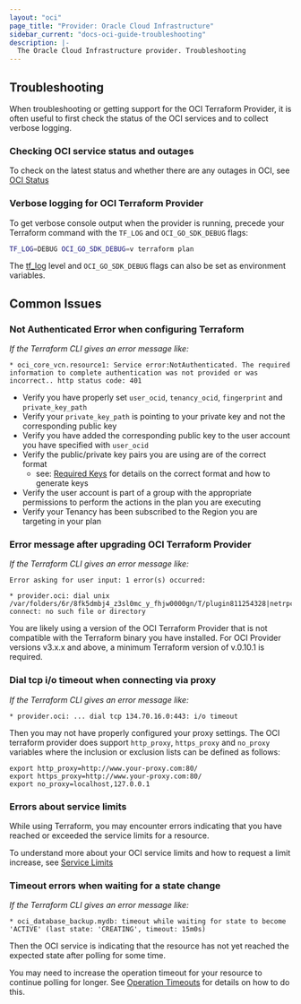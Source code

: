 ```yaml
---
layout: "oci"
page_title: "Provider: Oracle Cloud Infrastructure"
sidebar_current: "docs-oci-guide-troubleshooting"
description: |-
  The Oracle Cloud Infrastructure provider. Troubleshooting
---
```


## Troubleshooting

When troubleshooting or getting support for the OCI Terraform Provider, it is often useful to first check the status of the OCI services and to collect verbose logging.


### Checking OCI service status and outages

To check on the latest status and whether there are any outages in OCI, see [OCI Status](https://ocistatus.oraclecloud.com/)


### Verbose logging for OCI Terraform Provider

To get verbose console output when the provider is running, precede your Terraform command with the `TF_LOG` and `OCI_GO_SDK_DEBUG` flags:

```sh
TF_LOG=DEBUG OCI_GO_SDK_DEBUG=v terraform plan
```

The [tf_log](https://www.terraform.io/docs/internals/debugging.html) level and `OCI_GO_SDK_DEBUG` flags can also be set as environment variables.


## Common Issues

### Not Authenticated Error when configuring Terraform

_If the Terraform CLI gives an error message like:_

```
* oci_core_vcn.resource1: Service error:NotAuthenticated. The required information to complete authentication was not provided or was incorrect.. http status code: 401
```

* Verify you have properly set `user_ocid`, `tenancy_ocid`, `fingerprint` and `private_key_path` 
* Verify your `private_key_path` is pointing to your private key and not the corresponding public key
* Verify you have added the corresponding public key to the user account you have specified with `user_ocid`
* Verify the public/private key pairs you are using are of the correct format
  * see: [Required Keys](https://docs.cloud.oracle.com/iaas/Content/API/Concepts/apisigningkey.htm) for details on the correct format and how to generate keys
* Verify the user account is part of a group with the appropriate permissions to perform the actions in the plan you are executing
* Verify your Tenancy has been subscribed to the Region you are targeting in your plan


### Error message after upgrading OCI Terraform Provider

_If the Terraform CLI gives an error message like:_

```
Error asking for user input: 1 error(s) occurred:
 
* provider.oci: dial unix /var/folders/6r/8fk5dmbj4_z3sl0mc_y_fhjw0000gn/T/plugin811254328|netrpc: connect: no such file or directory
```

You are likely using a version of the OCI Terraform Provider that is not compatible with the Terraform binary you have 
installed. For OCI Provider versions v3.x.x and above, a minimum Terraform version of v.0.10.1 is required. 


### Dial tcp i/o timeout when connecting via proxy

_If the Terraform CLI gives an error message like:_

```
* provider.oci: ... dial tcp 134.70.16.0:443: i/o timeout
```

Then you may not have properly configured your proxy settings. The OCI terraform provider does support `http_proxy`, `https_proxy` and `no_proxy` variables where the inclusion or exclusion lists can be defined as follows:

```
export http_proxy=http://www.your-proxy.com:80/
export https_proxy=http://www.your-proxy.com:80/
export no_proxy=localhost,127.0.0.1
```


### Errors about service limits

While using Terraform, you may encounter errors indicating that you have reached or exceeded the service limits for a resource.

To understand more about your OCI service limits and how to request a limit increase, see [Service Limits](https://docs.cloud.oracle.com/iaas/Content/General/Concepts/servicelimits.htm)


### Timeout errors when waiting for a state change

_If the Terraform CLI gives an error message like:_

```
* oci_database_backup.mydb: timeout while waiting for state to become 'ACTIVE' (last state: 'CREATING', timeout: 15m0s)
```

Then the OCI service is indicating that the resource has not yet reached the expected state after polling for some time.

You may need to increase the operation timeout for your resource to continue polling for longer. See [Operation Timeouts](https://www.terraform.io/docs/configuration/resources.html#operation-timeouts) for details on how to do this.

 
